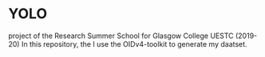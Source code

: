 # YOLO
 project of the Research Summer School for Glasgow College UESTC (2019-20)
In this repository, the I use the OIDv4-toolkit to generate my daatset.
